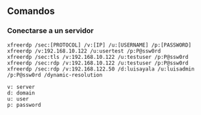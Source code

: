 ## Comandos

### Conectarse a un servidor

	xfreerdp /sec:[PROTOCOL] /v:[IP] /u:[USERNAME] /p:[PASSWORD]
	xfreerdp /v:192.168.10.122 /u:usertest /p:P@ssw0rd
	xfreerdp /sec:tls /v:192.168.10.122 /u:testuser /p:P@ssw0rd
	xfreerdp /sec:rdp /v:192.168.10.122 /u:testuser /p:P@ssw0rd
	xfreerdp /sec:rdp /v:192.168.122.50 /d:luisayala /u:luisadmin /p:P@ssw0rd /dynamic-resolution

	v: server
	d: domain
	u: user
	p: password
